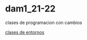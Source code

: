 # dam1_21-22

clases de programacion con cambios

[clases de entornos](https://github.com/oscarnovillo/dam1_21-22/tree/main/ENTORNOS)
